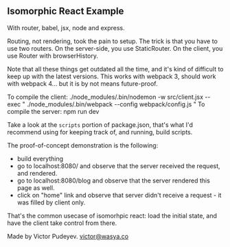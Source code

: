 
## Isomorphic React Example

With router, babel, jsx, node and express.

Routing, not rendering, took the pain to setup. The trick is that you have to use two routers. On the server-side, you use StaticRouter. On the client, you use Router with browserHistory.

Note that all these things get outdated all the time, and it's kind of difficult to keep up with the latest versions. This works with webpack 3, should work with webpack 4... but it is by not means future-proof.

To compile the client: 
 ./node_modules/.bin/nodemon -w src/client.jsx --exec " ./node_modules/.bin/webpack --config webpack/config.js "
To compile the server:
  npm run dev

Take a look at the `scripts` portion of package.json, that's what I'd recommend using for keeping track of, and running, build scripts.

The proof-of-concept demonstration is the following:
* build everything
* go to localhost:8080/ and observe that the server received the request, and rendered.
* go to localhost:8080/blog and observe that the server rendered this page as well.
* click on "home" link and observe that server didn't receive a request - it was filled by client only.

That's the common usecase of isomorhpic react: load the initial state, and have the client take control from there.
 
Made by Victor Pudeyev. victor@wasya.co